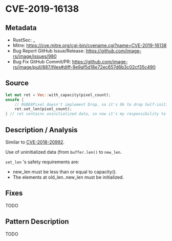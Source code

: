 # CVE-2019-16138

## Metadata

- RustSec: _
- Mitre: https://cve.mitre.org/cgi-bin/cvename.cgi?name=CVE-2019-16138
- Bug Report GitHub Issue/Release: https://github.com/image-rs/image/issues/980
- Bug Fix GitHub Commit/PR: https://github.com/image-rs/image/pull/887/files#diff-9e9af5d18e72ec657d6b3c02cf35c490

## Source

```rust
let mut ret = Vec::with_capacity(pixel_count);
unsafe {
    // RGBE8Pixel doesn't implement Drop, so it's Ok to drop half-initialized ret
    ret.set_len(pixel_count);
} // ret contains uninitialized data, so now it's my responsibility to return fully initialized ret
```

## Description / Analysis

Similar to [CVE-2018-20992](./CVE-2018-20992.md).

Use of uninitialized data (from `buffer.len()` to `new_len`.

`set_len` 's safety requirements are:

- new_len must be less than or equal to capacity().
- The elements at old_len..new_len must be initialized.

## Fixes

TODO

## Pattern Description

TODO
